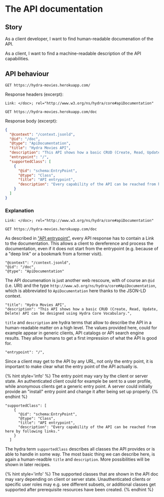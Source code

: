 # The API documentation

## Story

As a client developer, I want to find human-readable documenation of the API.

As a client, I want to find a machine-readable description of the API capabilities.  

## API behaviour

```http
GET https://hydra-movies.herokuapp.com/
```

Response headers (excerpt):

```http
Link: </doc>; rel="http://www.w3.org/ns/hydra/core#apiDocumentation"
```

```http
GET https://hydra-movies.herokuapp.com/doc
```

Response body (excerpt):

```json
{
  "@context": "/context.jsonld",
  "@id": "/doc",
  "@type": "ApiDocumentation",
  "title": "Hydra Movies API",
  "description": "This API shows how a basic CRUD (Create, Read, Update, Delete) API can be designed using Hydra Core Vocabulary.",
  "entrypoint": "/",
  "supportedClass": [
    {
      "@id": "schema:EntryPoint",
      "@type": "Class",
      "title": "API entrypoint",
      "description": "Every capability of the API can be reached from here by following links."
    }
  ]
}
```

### Explanation

```http
Link: </doc>; rel="http://www.w3.org/ns/hydra/core#apiDocumentation"
```

```http
GET https://hydra-movies.herokuapp.com/doc
```

As described in ["API entrypoint"](./1.entry-point.md), every API response has to contain a Link to the documentation. This allows a client to dereference and process the documentation, even if it does not start from the entrypoint (e.g. because of a "deep link" or a bookmark from a former visit).

```
"@context": "/context.jsonld",
"@id": "/doc",
"@type": "ApiDocumentation"
```

The API documenation is just another web rescoure, with of course an `@id` (i.e. URI) and the type `http://www.w3.org/ns/hydra/core#ApiDocumentation`, which is abbreviated to `ApiDocumentation` here thanks to the JSON-LD context.

```
"title": "Hydra Movies API",
"description": "This API shows how a basic CRUD (Create, Read, Update, Delete) API can be designed using Hydra Core Vocabulary.",
```

`title` and `description` are hydra terms that allow to describe the API in a human-readable matter on a high level. The values provided here, could for example appear in generic clients, API catalogs or API search engine results. They allow humans to get a first impression of what the API is good for.

```
"entrypoint": "/",
```

Since a client may get to the API by any URL, not only the entry point, it is important to make clear what the entry point of the API actually is. 

{% hint style='info' %}
The entry point may vary by the client or server state. An authenticated client could for example be sent to a user profile, while anonymous clients get a generic entry point. A server could initially provide an "install" entry point and change it after being set up properly.
{% endhint %}


```
"supportedClass": [
    {
      "@id": "schema:EntryPoint",
      "@type": "Class",
      "title": "API entrypoint",
      "description": "Every capability of the API can be reached from here by following links."
    }
  ]
```

The hydra term `supportedClass` describes all classes the API provides or is able to handle in some way. The most basic thing we can describe here, is again a human-readble `title` and `description`. More possibilities will be shown in later recipes.

{% hint style='info' %}
The supported classes that are shown in the API doc may vary depending on client or server state. Unauthenticated clients or specific user roles may e.g. see different subsets, or additional classes get supported after prerequisite resources have been created.
{% endhint %}
